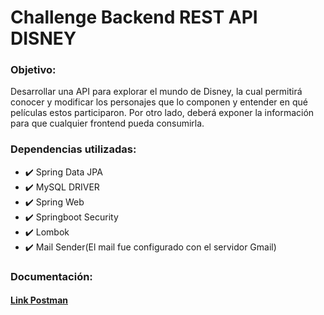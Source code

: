 # Challenge Backend REST API DISNEY

### Objetivo:

Desarrollar una API para explorar el mundo de Disney, la cual permitirá conocer y modificar los
personajes que lo componen y entender en qué películas estos participaron. Por otro lado, deberá
exponer la información para que cualquier frontend pueda consumirla.

### Dependencias utilizadas:
- ✔️ Spring Data JPA 
- ✔️ MySQL DRIVER
- ✔️ Spring Web
- ✔️ Springboot Security
- ✔️ Lombok
- ✔️ Mail Sender(El mail fue configurado con el servidor Gmail)

### Documentación:
<a href="https://www.postman.com/spacecraft-cosmonaut-48344637/workspace/disney-challenge-api/overview"><h4>Link Postman</h4></a>
